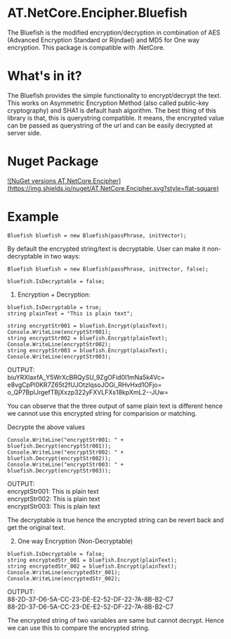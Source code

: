 # AT.NetCore.Encipher.Bluefish
The Bluefish is the modified encryption/decryption in combination of AES (Advanced Encryption Standard or Rijndael) and MD5 for One way encryption.
This package is compatible with .NetCore.

# What's in it?
The Bluefish provides the simple functionality to encrypt/decrypt the text. This works on Asymmetric Encryption Method (also called public-key cryptography) and SHA1 is default hash algorithm.
The best thing of this library is that, this is querystring compatible. It means, the encrypted value can be passed as querystring of the url and can be easily decrypted at server side.

# Nuget Package
[![NuGet versions AT.NetCore.Encipher] (https://img.shields.io/nuget/AT.NetCore.Encipher.svg?style=flat-square)](https://www.nuget.org/packages/AT.NetCore.Encipher)

# Example
``` dotnet
Bluefish bluefish = new Bluefish(passPhrase, initVector);
```
By default the encrypted string/text is decryptable. User can make it non-decryptable in two ways: 
```
Bluefish bluefish = new Bluefish(passPhrase, initVector, false);
```
```
bluefish.IsDecryptable = false;
```

1. Encryption + Decryption: 
```
bluefish.IsDecryptable = true;
string plainText = "This is plain text";

string encryptStr001 = bluefish.Encrypt(plainText);
Console.WriteLine(encryptStr001);
string encryptStr002 = bluefish.Encrypt(plainText);
Console.WriteLine(encryptStr002);
string encryptStr003 = bluefish.Encrypt(plainText);
Console.WriteLine(encryptStr003);
```
OUTPUT:<br/>
biuYRXlaxfA_Y5WrXcBRQySU_9ZgOFid0I1mNa5k4Vc= <br/>
e8vgCpPl0KR7Z65t2fUJOtzIqsoJOGi_RHvHxd1OFjo= <br/>
o_QP7BplJrgefTBjXxzp322yFXVLFXs18kpXmL2--JUw= <br/>

You can observe that the three output of same plain text is different hence we cannot use this encrypted string for comparision or matching.

Decrypte the above values
```
Console.WriteLine("encryptStr001: " + bluefish.Decrypt(encryptStr001));
Console.WriteLine("encryptStr002: " + bluefish.Decrypt(encryptStr002));
Console.WriteLine("encryptStr003: " + bluefish.Decrypt(encryptStr003));
```
OUTPUT:<br/>
encryptStr001: This is plain text <br/>
encryptStr002: This is plain text <br/>
encryptStr003: This is plain text <br/>

The decryptable is true hence the encrypted string can be revert back and get the original text. 

2. One way Encryption (Non-Decryptable)
```
bluefish.IsDecryptable = false;
string encryptedStr_001 = bluefish.Encrypt(plainText);
string encryptedStr_002 = bluefish.Encrypt(plainText);
Console.WriteLine(encryptedStr_001);
Console.WriteLine(encryptedStr_002);
```
OUTPUT:<br/>
88-2D-37-D6-5A-CC-23-DE-E2-52-DF-22-7A-8B-B2-C7 <br/>
88-2D-37-D6-5A-CC-23-DE-E2-52-DF-22-7A-8B-B2-C7 <br/>

The encrypted string of two variables are same but cannot decrypt. Hence we can use this to compare the encrypted string.

